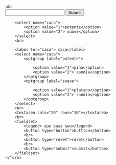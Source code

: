 <!DOCTYPE html>
<html lang="en">
<head>
    <meta charset="UTF-8">
    <meta http-equiv="X-UA-Compatible" content="IE=edge">
    <meta name="viewport" content="width=device-width, initial-scale=1.0">
    <title>Document</title>
</head>
<body>
    ola
    <form action=" procesar.php">
        <input type="text" name="nombre">
        <input type="submit" name="jjj">
        <br>

        <select name="caca">
            <option value="1">potente</option>
            <option value="2"> suave</option>
        </select>
        <br>

        <label for="caca"> caca</label>
        <select name="caca">
            <optgroup label="potente">

                <option value="1">piña</option>
                <option value="2"> sandia</option>
            </optgroup>
            <optgroup label="suave">

                <option value="1">platano</option>
                <option value="2"> sandia</option>
            </optgroup>
        </select>
        <br>
        <textarea cols="20" rows="10"></textarea>
        <br>
        <fieldset>
            <legend> que pasa uwu</legend>
            <button type="button">buttton</button>
            <br>
            <button type="reset">reset</button>
            <br>
            <button type="submit">submit</button>
        </fieldset>
    </form>
</body>
</html>
